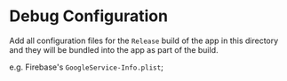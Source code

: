 # Debug Configuration

Add all configuration files for the `Release` build of the app in this directory and they will be bundled into the app as part of the build.

e.g. Firebase's `GoogleService-Info.plist`;
